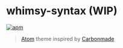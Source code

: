# whimsy-syntax (WIP)
[![apm](https://img.shields.io/apm/dm/whimsy-syntax.svg)](https://atom.io/themes/whimsy-syntax)

> [Atom](https://atom.io/) theme inspired by [Carbonmade](https://carbonmade.com/)
